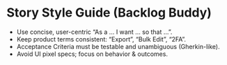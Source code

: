 # Story Style Guide (Backlog Buddy)
- Use concise, user-centric “As a … I want … so that …”.
- Keep product terms consistent: “Export”, “Bulk Edit”, “2FA”.
- Acceptance Criteria must be testable and unambiguous (Gherkin-like).
- Avoid UI pixel specs; focus on behavior & outcomes.
